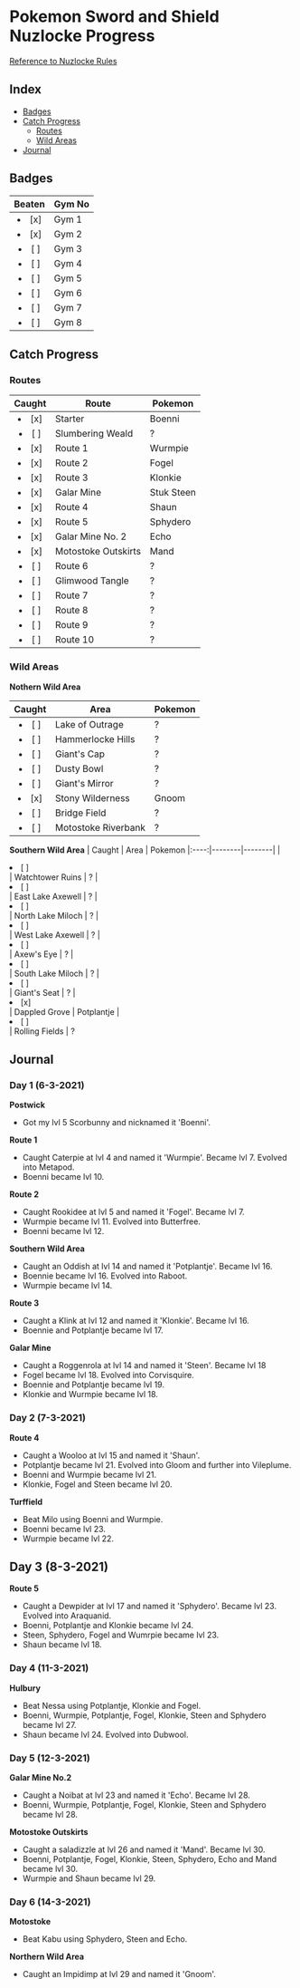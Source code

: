 # Pokemon Sword and Shield Nuzlocke Progress
[Reference to Nuzlocke Rules](https://github.com/Tonylaats/Nuzlocke-Sword-and-Shield/blob/main/Rules.md)

## Index
* [Badges](#badges)
* [Catch Progress](#catch-progress)
  * [Routes](#routes)
  * [Wild Areas](#wild-areas) 
* [Journal](#journal) 

## Badges

| Beaten | Gym No 
|:----:|--------|
| <li> [x] </li> | Gym 1
| <li> [x] </li> | Gym 2
| <li> [ ] </li> | Gym 3
| <li> [ ] </li> | Gym 4
| <li> [ ] </li> | Gym 5
| <li> [ ] </li> | Gym 6
| <li> [ ] </li> | Gym 7
| <li> [ ] </li> | Gym 8

## Catch Progress
### Routes

| Caught | Route | Pokemon
|:----:|--------|--------|
| <li> [x] </li> | Starter | Boenni
| <li> [ ] </li> | Slumbering Weald | ?
| <li> [x] </li> | Route 1 | Wurmpie
| <li> [x] </li> | Route 2 | Fogel
| <li> [x] </li> | Route 3 | Klonkie
| <li> [x] </li> | Galar Mine | Stuk Steen
| <li> [x] </li> | Route 4 | Shaun
| <li> [x] </li> | Route 5 | Sphydero
| <li> [x] </li> | Galar Mine No. 2 | Echo
| <li> [x] </li> | Motostoke Outskirts | Mand
| <li> [ ] </li> | Route 6 | ?
| <li> [ ] </li> | Glimwood Tangle | ?
| <li> [ ] </li> | Route 7 | ?
| <li> [ ] </li> | Route 8 | ?
| <li> [ ] </li> | Route 9 | ?
| <li> [ ] </li> | Route 10 | ?

### Wild Areas
**Nothern Wild Area** 

| Caught | Area | Pokemon
|:----:|--------|--------|
| <li> [ ] </li> | Lake of Outrage | ?
| <li> [ ] </li> | Hammerlocke Hills | ?
| <li> [ ] </li> | Giant's Cap | ?
| <li> [ ] </li> | Dusty Bowl | ?
| <li> [ ] </li> | Giant's Mirror | ?
| <li> [x] </li> | Stony Wilderness | Gnoom
| <li> [ ] </li> | Bridge Field | ?
| <li> [ ] </li> | Motostoke Riverbank | ?

**Southern Wild Area**
| Caught | Area | Pokemon
|:----:|--------|--------|
| <li> [ ] </li> | Watchtower Ruins | ?
| <li> [ ] </li> | East Lake Axewell | ?
| <li> [ ] </li> | North Lake Miloch | ?
| <li> [ ] </li> | West Lake Axewell | ?
| <li> [ ] </li> | Axew's Eye | ?
| <li> [ ] </li> | South Lake Miloch | ?
| <li> [ ] </li> | Giant's Seat | ?
| <li> [x] </li> | Dappled Grove | Potplantje
| <li> [ ] </li> | Rolling Fields | ?

## Journal
### Day 1 (6-3-2021)
**Postwick**
* Got my lvl 5 Scorbunny and nicknamed it 'Boenni'. 

**Route 1**
* Caught Caterpie at lvl 4 and named it 'Wurmpie'. Became lvl 7. Evolved into Metapod.
* Boenni became lvl 10.

**Route 2**
* Caught Rookidee at lvl 5 and named it 'Fogel'. Became lvl 7.
* Wurmpie became lvl 11. Evolved into Butterfree. 
* Boenni became lvl 12.

**Southern Wild Area**
* Caught an Oddish at lvl 14 and named it 'Potplantje'. Became lvl 16.
* Boennie became lvl 16. Evolved into Raboot.
* Wurmpie became lvl 14.

**Route 3**
* Caught a Klink at lvl 12 and named it 'Klonkie'. Became lvl 16.
* Boennie and Potplantje became lvl 17.

**Galar Mine**
* Caught a Roggenrola at lvl 14 and named it 'Steen'. Became lvl 18
* Fogel became lvl 18. Evolved into Corvisquire.
* Boennie and Potplantje became lvl 19.
* Klonkie and Wurmpie became lvl 18.

### Day 2 (7-3-2021)
**Route 4**
* Caught a Wooloo at lvl 15 and named it 'Shaun'.
* Potplantje became lvl 21. Evolved into Gloom and further into Vileplume.
* Boenni and Wurmpie became lvl 21.
* Klonkie, Fogel and Steen became lvl 20.

**Turffield**
* Beat Milo using Boenni and Wurmpie.
* Boenni became lvl 23. 
* Wurmpie became lvl 22.

## Day 3 (8-3-2021)
**Route 5**
* Caught a Dewpider at lvl 17 and named it 'Sphydero'. Became lvl 23. Evolved into Araquanid. 
* Boenni, Potplantje and Klonkie became lvl 24.
* Steen, Sphydero, Fogel and Wumrpie became lvl 23.
* Shaun became lvl 18.

### Day 4 (11-3-2021)
**Hulbury**
* Beat Nessa using Potplantje, Klonkie and Fogel.
* Boenni, Wurmpie, Potplantje, Fogel, Klonkie, Steen and Sphydero became lvl 27.
* Shaun became lvl 24. Evolved into Dubwool.

### Day 5 (12-3-2021)
**Galar Mine No.2**
* Caught a Noibat at lvl 23 and named it 'Echo'. Became lvl 28.
* Boenni, Wurmpie, Potplantje, Fogel, Klonkie, Steen and Sphydero became lvl 28.

**Motostoke Outskirts**
* Caught a saladizzle at lvl 26 and named it 'Mand'. Became lvl 30.
* Boenni, Potplantje, Fogel, Klonkie, Steen, Sphydero, Echo and Mand became lvl 30.
* Wurmpie and Shaun became lvl 29.

### Day 6 (14-3-2021)
**Motostoke**
* Beat Kabu using Sphydero, Steen and Echo.

**Northern Wild Area**
* Caught an Impidimp at lvl 29 and named it 'Gnoom'. 










